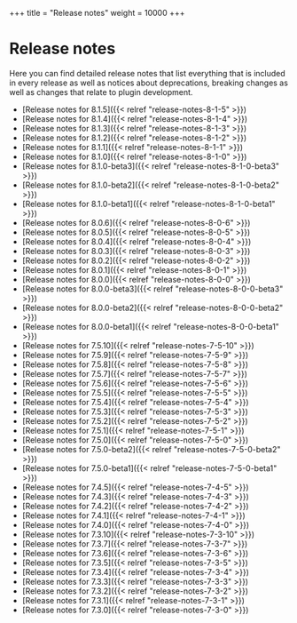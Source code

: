 +++
title = "Release notes"
weight = 10000
+++

# Release notes

Here you can find detailed release notes that list everything that is included in every release as well as notices
about deprecations, breaking changes as well as changes that relate to plugin development.

- [Release notes for 8.1.5]({{< relref "release-notes-8-1-5" >}})
- [Release notes for 8.1.4]({{< relref "release-notes-8-1-4" >}})
- [Release notes for 8.1.3]({{< relref "release-notes-8-1-3" >}})
- [Release notes for 8.1.2]({{< relref "release-notes-8-1-2" >}})
- [Release notes for 8.1.1]({{< relref "release-notes-8-1-1" >}})
- [Release notes for 8.1.0]({{< relref "release-notes-8-1-0" >}})
- [Release notes for 8.1.0-beta3]({{< relref "release-notes-8-1-0-beta3" >}})
- [Release notes for 8.1.0-beta2]({{< relref "release-notes-8-1-0-beta2" >}})
- [Release notes for 8.1.0-beta1]({{< relref "release-notes-8-1-0-beta1" >}})
- [Release notes for 8.0.6]({{< relref "release-notes-8-0-6" >}})
- [Release notes for 8.0.5]({{< relref "release-notes-8-0-5" >}})
- [Release notes for 8.0.4]({{< relref "release-notes-8-0-4" >}})
- [Release notes for 8.0.3]({{< relref "release-notes-8-0-3" >}})
- [Release notes for 8.0.2]({{< relref "release-notes-8-0-2" >}})
- [Release notes for 8.0.1]({{< relref "release-notes-8-0-1" >}})
- [Release notes for 8.0.0]({{< relref "release-notes-8-0-0" >}})
- [Release notes for 8.0.0-beta3]({{< relref "release-notes-8-0-0-beta3" >}})
- [Release notes for 8.0.0-beta2]({{< relref "release-notes-8-0-0-beta2" >}})
- [Release notes for 8.0.0-beta1]({{< relref "release-notes-8-0-0-beta1" >}})
- [Release notes for 7.5.10]({{< relref "release-notes-7-5-10" >}})
- [Release notes for 7.5.9]({{< relref "release-notes-7-5-9" >}})
- [Release notes for 7.5.8]({{< relref "release-notes-7-5-8" >}})
- [Release notes for 7.5.7]({{< relref "release-notes-7-5-7" >}})
- [Release notes for 7.5.6]({{< relref "release-notes-7-5-6" >}})
- [Release notes for 7.5.5]({{< relref "release-notes-7-5-5" >}})
- [Release notes for 7.5.4]({{< relref "release-notes-7-5-4" >}})
- [Release notes for 7.5.3]({{< relref "release-notes-7-5-3" >}})
- [Release notes for 7.5.2]({{< relref "release-notes-7-5-2" >}})
- [Release notes for 7.5.1]({{< relref "release-notes-7-5-1" >}})
- [Release notes for 7.5.0]({{< relref "release-notes-7-5-0" >}})
- [Release notes for 7.5.0-beta2]({{< relref "release-notes-7-5-0-beta2" >}})
- [Release notes for 7.5.0-beta1]({{< relref "release-notes-7-5-0-beta1" >}})
- [Release notes for 7.4.5]({{< relref "release-notes-7-4-5" >}})
- [Release notes for 7.4.3]({{< relref "release-notes-7-4-3" >}})
- [Release notes for 7.4.2]({{< relref "release-notes-7-4-2" >}})
- [Release notes for 7.4.1]({{< relref "release-notes-7-4-1" >}})
- [Release notes for 7.4.0]({{< relref "release-notes-7-4-0" >}})
- [Release notes for 7.3.10]({{< relref "release-notes-7-3-10" >}})
- [Release notes for 7.3.7]({{< relref "release-notes-7-3-7" >}})
- [Release notes for 7.3.6]({{< relref "release-notes-7-3-6" >}})
- [Release notes for 7.3.5]({{< relref "release-notes-7-3-5" >}})
- [Release notes for 7.3.4]({{< relref "release-notes-7-3-4" >}})
- [Release notes for 7.3.3]({{< relref "release-notes-7-3-3" >}})
- [Release notes for 7.3.2]({{< relref "release-notes-7-3-2" >}})
- [Release notes for 7.3.1]({{< relref "release-notes-7-3-1" >}})
- [Release notes for 7.3.0]({{< relref "release-notes-7-3-0" >}})
